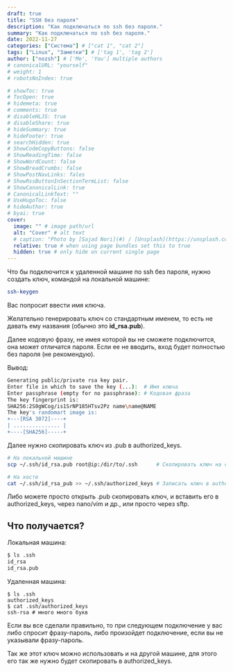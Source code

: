 ```yaml
---
draft: true
title: "SSH без пароля"
description: "Как подключаться по ssh без пароля."
summary: "Как подключаться по ssh без пароля."
date: 2022-11-27
categories: ["Система"] # ["cat 1", "cat 2"]
tags: ["Linux", "Заметки"] # ['tag 1', 'tag 2']
author: ["nozsh"] # ['Me', 'You'] multiple authors
# canonicalURL: "yourself"
# weight: 1
# robotsNoIndex: true

# showToc: true
# TocOpen: true
# hidemeta: true
# comments: true
# disableHLJS: true
# disableShare: true
# hideSummary: true
# hideFooter: true
# searchHidden: true
# ShowCodeCopyButtons: false
# ShowReadingTime: false
# ShowWordCount: false
# ShowBreadCrumbs: false
# ShowPostNavLinks: fales
# ShowRssButtonInSectionTermList: false
# ShowCanonicalLink: true
# CanonicalLinkText: ""
# UseHugoToc: false
# hideAuthor: true
# byai: true
cover:
  image: "" # image path/url
  alt: "Cover" # alt text
  # caption: "Photo by [Sajad Nori](#) / [Unsplash](https://unsplash.com/?nt)" # display caption under cover
  relative: true # when using page bundles set this to true
  hidden: true # only hide on current single page
---
```


Что бы подключится к удаленной машине по ssh без пароля, нужно создать ключ, командой на локальной машине:

```bash
ssh-keygen
```

Вас попросит ввести имя ключа.

Желательно генерировать ключ со стандартным именем, то есть не давать ему названия (обычно это **id_rsa.pub**).

Далее кодовую фразу, не имея которой вы не сможете подключится, она может отличатся пароля. Если ее не вводить, вход будет полностью без пароля (не рекомендую).

Вывод:

```bash {linenos=false}
Generating public/private rsa key pair.
Enter file in which to save the key (...):  # Имя ключа
Enter passphrase (empty for no passphrase): # Кодовая фраза
The key fingerprint is:
SHA256:2S0gWCog/is1SrNP185HTsv2Pz name\name@NAME
The key's randomart image is:
+---[RSA 3072]----+
| ............... |
+----[SHA256]-----+
```

Далее нужно скопировать ключ из .pub в authorized_keys.

```bash
# На локальной машине
scp ~/.ssh/id_rsa.pub root@ip:/dir/to/.ssh      # Скопировать ключ на сервер через SCP

# На хосте
cat ~/.ssh/id_rsa_pub >> ~/.ssh/authorized_keys # Записать ключ в authorized_keys
```

Либо можете просто открыть .pub скопировать ключ, и вставить его в authorized_keys, через nano/vim и др., или просто через sftp.

## Что получается?

Локальная машина:

```bash
$ ls .ssh
id_rsa
id_rsa.pub
```

Удаленная машина:

```
$ ls .ssh
authorized_keys
$ cat .ssh/authorized_keys
ssh-rsa # много много букв
```

Если вы все сделали правильно, то при следующем подключение у вас либо спросит фразу-пароль, либо произойдет подключение, если вы не указывали фразу-пароль.

Так же этот ключ можно использовать и на другой машине, для этого его так же нужно будет скопировать в authorized_keys.